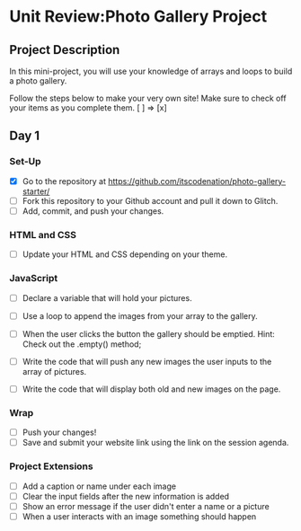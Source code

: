 # Unit Review:Photo Gallery Project

## Project Description
In this mini-project, you will use your knowledge of arrays and loops to build a photo gallery.

Follow the steps below to make your very own site! 
Make sure to check off your items as you complete them. [ ] => [x]

## Day 1

### Set-Up
- [x] Go to the repository at https://github.com/itscodenation/photo-gallery-starter/
- [ ] Fork this repository to your Github account and pull it down to Glitch.
- [ ] Add, commit, and push your changes.

### HTML and CSS
- [ ] Update your HTML and CSS depending on your theme.

### JavaScript
- [ ] Declare a variable that will hold your pictures.
- [ ] Use a loop to append the images from your array to the gallery.
- [ ] When the user clicks the button the gallery should be emptied. Hint: Check out the .empty() method;
- [ ] Write the code that will push any new images the user inputs to the array of pictures.
- [ ] Write the code that will display both old and new images on the page.


### Wrap
- [ ] Push your changes!
- [ ] Save and submit your website link using the link on the session agenda.

### Project Extensions
- [ ] Add a caption or name under each image
- [ ] Clear the input fields after the new information is added
- [ ] Show an error message if the user didn't enter a name or a picture
- [ ] When a user interacts with an image something should happen
